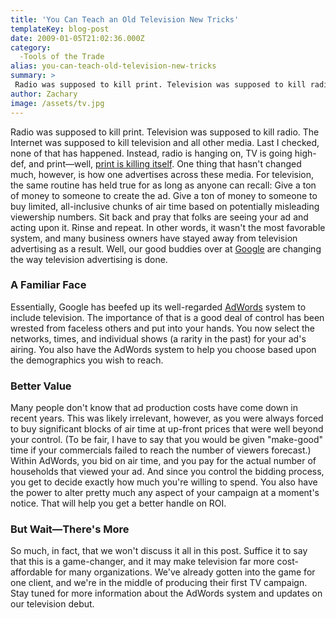 ```yaml
---
title: 'You Can Teach an Old Television New Tricks'
templateKey: blog-post
date: 2009-01-05T21:02:36.000Z
category: 
  -Tools of the Trade
alias: you-can-teach-old-television-new-tricks
summary: > 
 Radio was supposed to kill print. Television was supposed to kill radio. The Internet was supposed to kill television and all other media. Last I checked, none of that has happened. Instead, radio is hanging on, TV is going high-def, and print—well, print is killing itself.
author: Zachary
image: /assets/tv.jpg
---
```


Radio was supposed to kill print. Television was supposed to kill radio. The Internet was supposed to kill television and all other media. Last I checked, none of that has happened. Instead, radio is hanging on, TV is going high-def, and print—well, [print is killing itself](http://www.nytimes.com/2009/01/05/business/media/05times.html?_r=1&ref=media). One thing that hasn't changed much, however, is how one advertises across these media. For television, the same routine has held true for as long as anyone can recall: Give a ton of money to someone to create the ad. Give a ton of money to someone to buy limited, all-inclusive chunks of air time based on potentially misleading viewership numbers. Sit back and pray that folks are seeing your ad and acting upon it. Rinse and repeat. In other words, it wasn't the most favorable system, and many business owners have stayed away from television advertising as a result. Well, our good buddies over at [Google](http://google.com) are changing the way television advertising is done.

### A Familiar Face

Essentially, Google has beefed up its well-regarded [AdWords](http://www.google.com/adwords/tvads/) system to include television. The importance of that is a good deal of control has been wrested from faceless others and put into your hands. You now select the networks, times, and individual shows (a rarity in the past) for your ad's airing. You also have the AdWords system to help you choose based upon the demographics you wish to reach.

### Better Value

Many people don't know that ad production costs have come down in recent years. This was likely irrelevant, however, as you were always forced to buy significant blocks of air time at up-front prices that were well beyond your control. (To be fair, I have to say that you would be given "make-good" time if your commercials failed to reach the number of viewers forecast.) Within AdWords, you bid on air time, and you pay for the actual number of households that viewed your ad. And since you control the bidding process, you get to decide exactly how much you're willing to spend. You also have the power to alter pretty much any aspect of your campaign at a moment's notice. That will help you get a better handle on ROI.

### But Wait—There's More

So much, in fact, that we won't discuss it all in this post. Suffice it to say that this is a game-changer, and it may make television far more cost-affordable for many organizations. We've already gotten into the game for one client, and we're in the middle of producing their first TV campaign. Stay tuned for more information about the AdWords system and updates on our television debut.